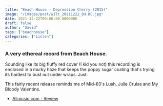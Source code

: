 ```yaml
---
title: "Beach House - Depression Cherry (2015)"
image: "/images/post/wilt_20211222_BH.DC.jpg"
date: 2021-12-22T00:00:00.0000000
draft: false
author: "David"
tags: ["beachhouse"]
categories: ["Listen"]
---
```

### A very ethereal record from Beach House. 

 Sounding like its big fluffy red cover (I kid you not) this recording is enclosed in a murky haze that keeps the poppy sugar coating that's trying its hardest to bust out under wraps. Just.

 This fairly recent release reminds me of Mid-80's Lush, Julie Cruise and My Bloody Valentine. 

-  [Allmusic.com - Review](https://www.allmusic.com/album/depression-cherry-mw0002860587)